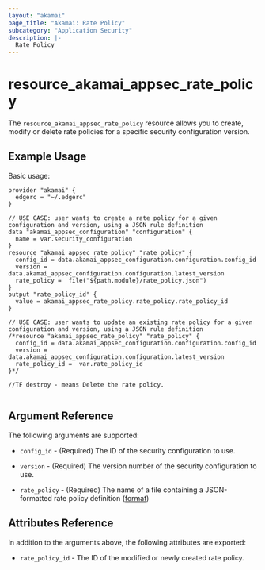 ```yaml
---
layout: "akamai"
page_title: "Akamai: Rate Policy"
subcategory: "Application Security"
description: |-
  Rate Policy
---
```


# resource_akamai_appsec_rate_policy


The `resource_akamai_appsec_rate_policy` resource allows you to create, modify or delete rate policies for a specific security configuration version.

## Example Usage

Basic usage:

```hcl
provider "akamai" {
  edgerc = "~/.edgerc"
}

// USE CASE: user wants to create a rate policy for a given configuration and version, using a JSON rule definition
data "akamai_appsec_configuration" "configuration" {
  name = var.security_configuration
}
resource "akamai_appsec_rate_policy" "rate_policy" {
  config_id = data.akamai_appsec_configuration.configuration.config_id
  version = data.akamai_appsec_configuration.configuration.latest_version
  rate_policy =  file("${path.module}/rate_policy.json")
}
output "rate_policy_id" {
  value = akamai_appsec_rate_policy.rate_policy.rate_policy_id
}

// USE CASE: user wants to update an existing rate policy for a given configuration and version, using a JSON rule definition
/*resource "akamai_appsec_rate_policy" "rate_policy" {
  config_id = data.akamai_appsec_configuration.configuration.config_id
  version = data.akamai_appsec_configuration.configuration.latest_version
  rate_policy_id =  var.rate_policy_id
}*/

//TF destroy - means Delete the rate policy.
               
```

## Argument Reference

The following arguments are supported:

* `config_id` - (Required) The ID of the security configuration to use.

* `version` - (Required) The version number of the security configuration to use.

* `rate_policy` - (Required) The name of a file containing a JSON-formatted rate policy definition ([format](https://developer.akamai.com/api/cloud_security/application_security/v1.html#57c65cbd))

## Attributes Reference

In addition to the arguments above, the following attributes are exported:

* `rate_policy_id` - The ID of the modified or newly created rate policy.


